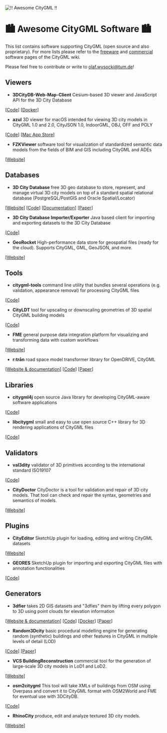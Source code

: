 ![!! Awesome CityGML !!](https://github.com/OloOcki/awesome-citygml/blob/main/img/awesomeGif.gif)

# :cityscape: Awesome CityGML Software :cityscape:

This list contains software supporting CityGML (open source and also proprietary).
For more lists please refer to the [freeware](https://www.citygmlwiki.org/index.php/Freeware)
 and [commercial](https://www.citygmlwiki.org/index.php/Commercial_Software) software pages of the CityGML wiki.

Please feel free to contribute or write to olaf.wysocki@tum.de!

## Viewers

- **3DCityDB-Web-Map-Client** Cesium-based 3D viewer and JavaScript API for the 3D City Database

[[Code](https://github.com/3dcitydb/3dcitydb-web-map)] [[Docker](https://github.com/tum-gis/3dcitydb-web-map-docker)]

- **azul** 3D viewer for macOS intended for viewing 3D city models in CityGML 1.0 and 2.0, CityJSON 1.0, IndoorGML, OBJ, OFF and POLY

[[Code](https://github.com/tudelft3d/azul)] [[Mac App Store](https://apps.apple.com/app/azul/id1173239678?mt=12)]

- **FZKViewer** software tool for visualization of standardized semantic data models from the fields of BIM and GIS including CityGML and ADEs

[[Website](https://www.iai.kit.edu/english/1302.php)]

## Databases

- **3D City Database** free 3D geo database to store, represent, and manage virtual 3D city models on top of a standard spatial relational database (PostgreSQL/PostGIS and Oracle Spatial/Locator)

[[Website](https://www.3dcitydb.org)] [[Code](https://github.com/3dcitydb/3dcitydb)] [[Documentation](https://3dcitydb-docs.readthedocs.io/)] [[Paper](https://doi.org/10.1186/s40965-018-0046-7)]

- **3D City Database Importer/Exporter** Java based client for importing and exporting datasets to the 3D City Database

[[Code](https://github.com/3dcitydb/importer-exporter)]

- **GeoRocket** High-performance data store for geospatial files (ready for the cloud). Supports CityGML, GML, GeoJSON, and more.

[[Website](https://georocket.io/)]

## Tools

- **citygml-tools** command line utility that bundles several operations (e.g. validation, appearance removal) for processing CityGML files

[[Code](https://github.com/citygml4j/citygml-tools)]

- **CityLDT** tool for upscaling or downscaling geometries of 3D spatial CityGML building models

[[Code](https://gitlab.e3d.rwth-aachen.de/e3d-software-tools/cityldt/cityldt)]

- **FME** general purpose data integration platform for visualizing and transforming data with custom workflows

[[Website](https://www.safe.com/fme/)]

- **r:trån** road space model transformer library for OpenDRIVE, CityGML

[[Website & documentation](https://rtron.io)] [[Code](https://github.com/tum-gis/rtron)] [[Paper](https://doi.org/10.3390/su12093799)]

## Libraries

- **citygml4j** open source Java library for developing CityGML-aware software applications

[[Code](https://github.com/citygml4j/citygml4j)]

- **libcitygml** small and easy to use open source C++ library for 3D rendering applications of CityGML files

[[Code](https://github.com/jklimke/libcitygml)]

## Validators

- **val3dity** validator of 3D primitives according to the international standard ISO19107

[[Code](https://github.com/tudelft3d/val3dity)]

- **CityDoctor** CityDoctor is a tool for validation and repair of 3D city models. That tool can check and repair the syntax, geometries and semantics of models.

[[Website](https://www.citydoctor.eu/en/citydoctor_main.html)]

## Plugins

- **CityEditor** SketchUp plugin for loading, editing and writing CityGML datasets

[[Website](https://www.3dis.de/cityeditor/)]

- **GEORES** SketchUp plugin for importing and exporting CityGML files with annotation functionalities

[[Code](https://github.com/GeoplexGIS/geores)]

## Generators

- **3dfier** takes 2D GIS datasets and "3dfies" them by lifting every polygon to 3D using point clouds for elevation information

[[Website & documentation](http://tudelft3d.github.io/3dfier/)] [[Code](https://github.com/tudelft3d/3dfier/)] [[Docker](https://hub.docker.com/r/tudelft3d/3dfier)] [[Paper](https://doi.org/10.21105/joss.02866)]

- **Random3Dcity** basic procedural modelling engine for generating random (synthetic) buildings and other features in CityGML in multiple levels of detail (LOD)

[[Code](https://github.com/tudelft3d/Random3Dcity)] [[Paper](http://doi.org/10.5194/isprs-annals-IV-4-W1-51-2016)]

- **VCS BuildingReconstruction** commercial tool for the generation of large-scale 3D city models in LoD1 and LoD2.

[[Website](https://vc.systems/en/products/building-reconstruction/)]

- **osm2citygml** This tool will take XMLs of buildings from OSM using Overpass and convert it to CityGML format with OSM2World and FME for eventual use with 3DCityDB.

[[Code](https://github.com/cuulee/osm2citygml)]

- **RhinoCity** produce, edit and analyze textured 3D city models.

[[Website](https://www.rhinoterrain.com/en/rhinocity.html)]
